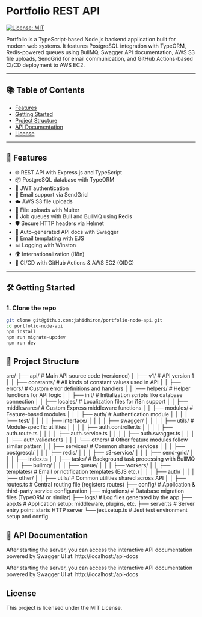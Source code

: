 # Portfolio REST API

[![License: MIT](https://img.shields.io/badge/License-MIT-yellow.svg)](https://opensource.org/licenses/MIT)

Portfolio is a TypeScript-based Node.js backend application built for modern web systems. It features PostgreSQL integration with TypeORM, Redis-powered queues using BullMQ, Swagger API documentation, AWS S3 file uploads, SendGrid for email communication, and GitHub Actions-based CI/CD deployment to AWS EC2.

---

## 📚 Table of Contents

- [Features](#-features)
- [Getting Started](#️-getting-started)
- [Project Structure](#-project-structure)
- [API Documentation](#-api-documentation)
- [License](#license)

---

## 🚀 Features

- 🌐 REST API with Express.js and TypeScript
- 📦 PostgreSQL database with TypeORM
- 🔐 JWT authentication
- 📨 Email support via SendGrid
- ☁️ AWS S3 file uploads
- 📂 File uploads with Multer
- 🧵 Job queues with Bull and BullMQ using Redis
- 🛡️ Secure HTTP headers via Helmet
- 📘 Auto-generated API docs with Swagger
- 📝 Email templating with EJS
- 📊 Logging with Winston
- 🌍 Internationalization (i18n)
- 🔁 CI/CD with GitHub Actions & AWS EC2 (OIDC)

---

## 🛠️ Getting Started

### 1. Clone the repo

```bash
git clone git@github.com:jahidhiron/portfolio-node-api.git
cd portfolio-node-api
npm install
npm run migrate-up:dev
npm run dev
```

## 📁 Project Structure

src/
├── api/ # Main API source code (versioned)
│ ├── v1/ # API version 1
│ │ ├── constants/ # All kinds of constant values used in API
│ │ ├── errors/ # Custom error definitions and handlers
│ │ ├── helpers/ # Helper functions for API logic
│ │ ├── init/ # Initialization scripts like database connection
│ │ ├── locales/ # Localization files for i18n support
│ │ ├── middlewares/ # Custom Express middleware functions
│ │ ├── modules/ # Feature-based modules
│ │ │ ├── auth/ # Authentication module
│ │ │ │ ├── test/
│ │ │ │ ├── interface/
│ │ │ │ ├── swagger/
│ │ │ │ ├── utils/ # Module-specific utilities
│ │ │ │ ├── auth.controller.ts
│ │ │ │ ├── auth.route.ts
│ │ │ │ ├── auth.service.ts
│ │ │ │ ├── auth.swagger.ts
│ │ │ │ ├── auth.validator.ts
│ │ │ └── others/ # Other feature modules follow similar pattern
│ │ ├── services/ # Common shared services
│ │ │ ├── postgresql/
│ │ │ ├── redis/
│ │ │ ├── s3-service/
│ │ │ ├── send-grid/
│ │ │ ├── index.ts
│ │ ├── tasks/ # Background task processing with BullMQ
│ │ │ ├── bullmq/
│ │ │ ├── queue/
│ │ │ ├── workers/
│ │ ├── templates/ # Email or notification templates (EJS etc.)
│ │ │ ├── auth/
│ │ │ ├── other/
│ │ ├── utils/ # Common utilities shared across API
│ │ ├── routes.ts # Central routing file (registers routes)
├── config/ # Application & third-party service configuration
├── migrations/ # Database migration files (TypeORM or similar)
├── logs/ # Log files generated by the app
├── app.ts # Application setup: middleware, plugins, etc.
├── server.ts # Server entry point: starts HTTP server
└── jest.setup.ts # Jest test environment setup and config

## 📄 API Documentation

After starting the server, you can access the interactive API documentation powered by Swagger UI at:
http://localhost:<your-port>/api-docs

After starting the server, you can access the interactive API documentation powered by Swagger UI at:
http://localhost:<your-port>/api-docs

## License

This project is licensed under the MIT License.
